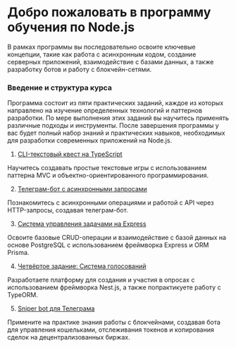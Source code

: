 # Добро пожаловать в программу обучения по Node.js

В рамках программы вы последовательно освоите ключевые концепции, такие как работа с асинхронным кодом, создание серверных приложений, взаимодействие с базами данных, а также разработку ботов и работу с блокчейн-сетями.

### Введение и структура курса

Программа состоит из пяти практических заданий, каждое из которых направлено на изучение определенных технологий и паттернов разработки. По мере выполнения этих заданий вы научитесь применять различные подходы и инструменты. После завершения программы у вас будет полный набор знаний и практических навыков, необходимых для разработки современных приложений на Node.js.

1. [CLI-текстовый квест на TypeScript](cli-game/README.md)

Научитесь создавать простые текстовые игры с использованием паттерна MVC и объектно-ориентированного программирования.

2. [Телеграм-бот с асинхронными запросами](currencies-bot/README.md)

Познакомитесь с асинхронными операциями и работой с API через HTTP-запросы, создавая телеграм-бот.

3. [Система управления задачами на Express](tasks-manager/README.md)

Освоите базовые CRUD-операции и взаимодействие с базой данных на основе PostgreSQL с использованием фреймворка Express и ORM Prisma.

4. [Четвёртое задание: Система голосований](voting-poll-system/README.md)

Разработаете платформу для создания и участия в опросах с использованием фреймворка Nest.js, а также попрактикуете работу с TypeORM.

5. [Sniper bot для Телеграма](dex-sniper-bot/README.md)

Примените на практике знания работы с блокчейнами, создавая бота для управления кошельками, отслеживания токенов и копирования сделок на децентрализованных биржах.
